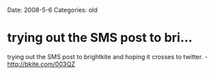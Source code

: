 Date: 2008-5-6
Categories: old

# trying out the SMS post to bri...

trying out the SMS post to brightkite and hoping it crosses to twitter. - http://bkite.com/003QZ
